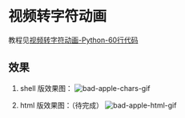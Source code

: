 # 视频转字符动画

教程见[视频转字符动画-Python-60行代码](http://www.cnblogs.com/kirito-c/p/5971988.html)

## 效果

1. shell 版效果图：
![bad-apple-chars-gif](./gif/bad-apple-chars.gif)

2.  html 版效果图：（待完成）
![bad-apple-html-gif](./gif/bad-apple-html.gif)